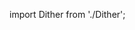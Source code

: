 import Dither from './Dither';

<div style={{ width: '100%', height: '600px', position: 'relative' }}>
  <Dither
    waveColor={[0.5, 0.5, 0.5]}
    disableAnimation={false}
    enableMouseInteraction={true}
    mouseRadius={0.3}
    colorNum={4}
    waveAmplitude={0.3}
    waveFrequency={3}
    waveSpeed={0.05}
  />
</div>